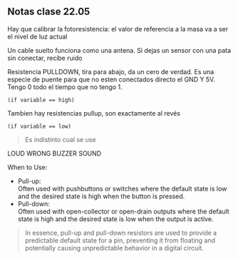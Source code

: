 ## Notas clase 22.05
Hay que calibrar la fotoresistencia: el valor de referencia a la masa va a ser el nivel de luz actual  
  
Un cable suelto funciona como una antena. Si dejas un sensor con una pata sin conectar, recibe ruido 
  
Resistencia PULLDOWN, tira para abajo, da un cero de verdad. Es una especie de puente para que no esten conectados directo el GND Y 5V. Tengo 0 todo el tiempo que no tengo 1.  
  
~~~  
(if variable == high)  
~~~
  
Tambien hay resistencias pullup, son exactamente al revés  
~~~  
(if variable == low)  
~~~  
  
> Es indistinto cual se use  
 
LOUD WRONG BUZZER SOUND  
  
When to Use:  
- Pull-up:  
	Often used with pushbuttons or switches where the default state is low and the desired state is high when the button is pressed.  
- Pull-down:  
	Often used with open-collector or open-drain outputs where the default state is high and the desired state is low when the output is active.  
  
> In essence, pull-up and pull-down resistors are used to provide a predictable default state for a pin, preventing it from floating and potentially causing unpredictable behavior in a digital circuit.